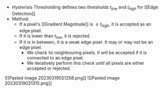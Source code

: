 - Hysterisis Thresholding defines two thresholds $t_{low}$ and $t_{high}$ for [[Edge Detection]].
- Method:
	- If a pixel's [[Gradient Magnitude]] is $\geq t_{high}$, it is accepted as an edge pixel. 
	- If it is lower than $t_{low}$, it is rejected.
	- If it is in between, it is a weak edge pixel. It may or may not be an edge pixel.
		- We check its neighbouring pixels. It will be accepted if it is connected to an edge pixel.
		- We iteratively perform this check until all pixels are either accepted or rejected.

![[Pasted image 20230319021258.png]]
![[Pasted image 20230319021315.png]]